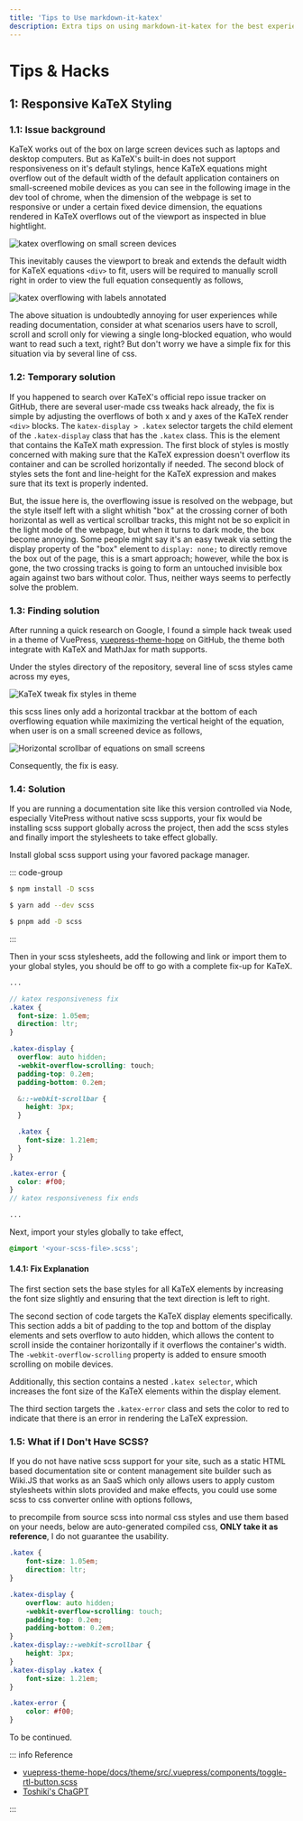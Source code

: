 ```yaml
---
title: 'Tips to Use markdown-it-katex'
description: Extra tips on using markdown-it-katex for the best experiences.
---
```


# Tips & Hacks

## 1: Responsive KaTeX Styling

### 1.1: Issue background

KaTeX works out of the box on large screen devices such as laptops and desktop computers. But as KaTeX's built-in does not support responsiveness on it's default stylings, hence KaTeX equations might overflow out of the default width of the default application containers on small-screened mobile devices as you can see in the following image in the dev tool of chrome, when the dimension of the webpage is set to responsive or under a certain fixed device dimension, the equations rendered in KaTeX overflows out of the viewport as inspected in blue hightlight.

![katex overflowing on small screen devices](./assets/2023-03-22-17-04-25.png 'katex overflowing on small screen devices')

This inevitably causes the viewport to break and extends the default width for KaTeX equations `<div>` to fit, users will be required to manually scroll right in order to view the full equation consequently as follows,

![katex overflowing with labels annotated](./assets/2023-03-22-20-29-28.png 'katex overflowing with labels annotated')

The above situation is undoubtedly annoying for user experiences while reading documentation, consider at what scenarios users have to scroll, scroll and scroll only for viewing a single long-blocked equation, who would want to read such a text, right? But don't worry we have a simple fix for this situation via by several line of css.

### 1.2: Temporary solution

If you happened to search over KaTeX's official repo issue tracker on GitHub, there are several user-made css tweaks hack already, the fix is simple by adjusting the overflows of both x and y axes of the KaTeX render `<div>` blocks. The `katex-display > .katex` selector targets the child element of the `.katex-display` class that has the `.katex` class. This is the element that contains the KaTeX math expression. The first block of styles is mostly concerned with making sure that the KaTeX expression doesn't overflow its container and can be scrolled horizontally if needed. The second block of styles sets the font and line-height for the KaTeX expression and makes sure that its text is properly indented.

<!-- [@preview](https://github.com/KaTeX/KaTeX/issues/327) -->

But, the issue here is, the overflowing issue is resolved on the webpage, but the style itself left with a slight whitish "box" at the crossing corner of both horizontal as well as vertical scrollbar tracks, this might not be so explicit in the light mode of the webpage, but when it turns to dark mode, the box become annoying. Some people might say it's an easy tweak via setting the display property of the "box" element to `display: none;` to directly remove the box out of the page, this is a smart approach; however, while the box is gone, the two crossing tracks is going to form an untouched invisible box again against two bars without color. Thus, neither ways seems to perfectly solve the problem.

### 1.3: Finding solution

After running a quick research on Google, I found a simple hack tweak used in a theme of VuePress, [vuepress-theme-hope](https://github.com/vuepress-theme-hope/vuepress-theme-hope) on GitHub, the theme both integrate with KaTeX and MathJax for math supports.

<!-- [@preview](https://github.com/vuepress-theme-hope/vuepress-theme-hope) -->

Under the styles directory of the repository, several line of scss styles came across my eyes,

![KaTeX tweak fix styles in theme](./assets/2023-05-22-10-14-11.png 'KaTeX tweak fix styles in theme')

this scss lines only add a horizontal trackbar at the bottom of each overflowing equation while maximizing the vertical height of the equation, when user is on a small screened device as follows,

![Horizontal scrollbar of equations on small screens](./assets/2023-05-22-10-27-47.png 'Horizontal scrollbar of equations on small screen')

Consequently, the fix is easy.

### 1.4: Solution

If you are running a documentation site like this version controlled via Node, especially VitePress without native scss supports, your fix would be installing scss support globally across the project, then add the scss styles and finally import the stylesheets to take effect globally.

Install global scss support using your favored package manager.

::: code-group

```sh [npm]
$ npm install -D scss
```

```sh [yarn]
$ yarn add --dev scss
```

```sh [pnpm]
$ pnpm add -D scss
```

:::

Then in your scss stylesheets, add the following and link or import them to your global styles, you should be off to go with a complete fix-up for KaTeX.

```scss
...

// katex responsiveness fix
.katex {
  font-size: 1.05em;
  direction: ltr;
}

.katex-display {
  overflow: auto hidden;
  -webkit-overflow-scrolling: touch;
  padding-top: 0.2em;
  padding-bottom: 0.2em;

  &::-webkit-scrollbar {
    height: 3px;
  }

  .katex {
    font-size: 1.21em;
  }
}

.katex-error {
  color: #f00;
}
// katex responsiveness fix ends

...
```

Next, import your styles globally to take effect,

```scss
@import '<your-scss-file>.scss';
```

#### 1.4.1: Fix Explanation

The first section sets the base styles for all KaTeX elements by increasing the font size slightly and ensuring that the text direction is left to right.

The second section of code targets the KaTeX display elements specifically. This section adds a bit of padding to the top and bottom of the display elements and sets overflow to auto hidden, which allows the content to scroll inside the container horizontally if it overflows the container's width. The `-webkit-overflow-scrolling` property is added to ensure smooth scrolling on mobile devices.

Additionally, this section contains a nested `.katex selector`, which increases the font size of the KaTeX elements within the display element.

The third section targets the `.katex-error` class and sets the color to red to indicate that there is an error in rendering the LaTeX expression.

### 1.5: What if I Don't Have SCSS?

If you do not have native scss support for your site, such as a static HTML based documentation site or content management site builder such as Wiki.JS that works as an SaaS which only allows users to apply custom stylesheets within slots provided and make effects, you could use some scss to css converter online with options follows,

<!-- - [@preview](https://jsonformatter.org)
- [@preview](https://www.cssportal.com/scss-to-css)
- [@preview](https://json2csharp.com) -->

to precompile from source scss into normal css styles and use them based on your needs, below are auto-generated compiled css, **ONLY take it as reference**, I do not guarantee the usability.

```css
.katex {
    font-size: 1.05em;
    direction: ltr;
}

.katex-display {
    overflow: auto hidden;
    -webkit-overflow-scrolling: touch;
    padding-top: 0.2em;
    padding-bottom: 0.2em;
}
.katex-display::-webkit-scrollbar {
    height: 3px;
}
.katex-display .katex {
    font-size: 1.21em;
}

.katex-error {
    color: #f00;
}
```

To be continued.

::: info Reference

-   [vuepress-theme-hope/docs/theme/src/.vuepress/components/toggle-rtl-button.scss](https://github.com/vuepress-theme-hope/vuepress-theme-hope/blob/main/docs/theme/src/.vuepress/components/toggle-rtl-button.scss)
-   [Toshiki's ChaGPT](https://chat.toshiki.dev)

:::
